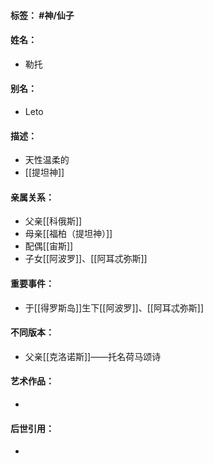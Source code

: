 #### 标签： #神/仙子
#### 姓名：
- 勒托
#### 别名：
- Leto
#### 描述：
- 天性温柔的
- [[提坦神]]
#### 亲属关系：
- 父亲[[科俄斯]]
- 母亲[[福柏（提坦神）]]
- 配偶[[宙斯]]
- 子女[[阿波罗]]、[[阿耳忒弥斯]]
#### 重要事件：
- 于[[得罗斯岛]]生下[[阿波罗]]、[[阿耳忒弥斯]]
#### 不同版本：
- 父亲[[克洛诺斯]]——托名荷马颂诗
#### 艺术作品：
- 
#### 后世引用：
- 